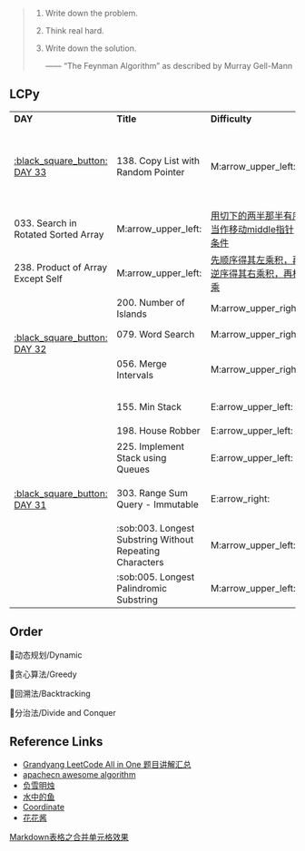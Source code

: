 > 1. Write down the problem.
> 2. Think real hard.
> 3. Write down the solution.
> 
>       —— “The Feynman Algorithm” as described by Murray Gell-Mann


LCPy
------


<table>
<tr>
    <td><b>DAY</b></td>
    <td><b>Title</b></td>
    <td><b>Difficulty</b></td>
    <td><b>Resolution</b></td>
    <td><b>Topics</b></td>
</tr>

<tr>
    <td rowspan="1"> <a href="https://github.com/Vida42/Leetcode/issues/36"> :black_square_button: DAY 33 </a> </td>
    <td>138. Copy List with Random Pointer</td>
    <td>M:arrow_upper_left:</td>
    <td><a href="https://github.com/Vida42/Leetcode/blob/master/Warehouse/138._Copy_List_with_Random_Pointer.md">hash table保存random；1复制2过random3拆分</a></td>
    <td>Hash Table & Linked List</td>
</tr>
<tr>
    <td>033. Search in Rotated Sorted Array</td>
    <td>M:arrow_upper_left:</td>
    <td><a href="https://github.com/Vida42/Leetcode/blob/master/Warehouse/033._Search_in_Rotated_Sorted_Array.md">用切下的两半那半有序当作移动middle指针条件</a></td>
    <td>Array & Binary Search</td>
</tr>
<tr>
    <td>238. Product of Array Except Self</td>
    <td>M:arrow_upper_left:</td>
    <td><a href="https://github.com/Vida42/Leetcode/blob/master/Warehouse/238._Product_of_Array_Except_Self.md">先顺序得其左乘积，再逆序得其右乘积，再相乘</a></td>
    <td>Array</td>
</tr>
<tr>
    <td rowspan="3"> <a href="https://github.com/Vida42/Leetcode/issues/35"> :black_square_button: DAY 32 </a> </td>
    <td>200. Number of Islands</td>
    <td>M:arrow_upper_right:</td>
    <td><a href="https://github.com/Vida42/Leetcode/blob/master/Warehouse/200._Number_of_Islands.md">DFS or BFS</a></td>
    <td>BFS & DFS & Union Find</td>
</tr>
<tr>
    <td>079. Word Search</td>
    <td>M:arrow_upper_right:</td>
    <td><a href="https://github.com/Vida42/Leetcode/blob/master/Warehouse/079._Word_Search.md">dfs回溯</a></td>
    <td>Array & Backtracking</td>
</tr>
<tr>
    <td>056. Merge Intervals</td>
    <td>M:arrow_upper_right:</td>
    <td><a href="https://github.com/Vida42/Leetcode/blob/master/Warehouse/056._Merge_Intervals.md">排序后依次判断分情况处理</a></td>
    <td>Array & Sort</td>
</tr>
<tr>
    <td rowspan="6"> <a href="https://github.com/Vida42/Leetcode/issues/34"> :black_square_button: DAY 31 </a> </td>
    <td>155. Min Stack</td>
    <td>E:arrow_upper_left:</td>
    <td><a href="https://github.com/Vida42/Leetcode/blob/master/Warehouse/155._Min_Stack.md">用两个栈实现</a></td>
    <td>Stack & Design</td>
</tr>
<tr>
    <td>198. House Robber</td>
    <td>E:arrow_upper_left:</td>
    <td><a href="https://github.com/Vida42/Leetcode/blob/master/Warehouse/198._House_Robber.md">动态规划</a></td>
    <td>DP</td>
</tr>
<tr>
    <td>225. Implement Stack using Queues</td>
    <td>E:arrow_upper_left:</td>
    <td><a href="https://github.com/Vida42/Leetcode/blob/master/Warehouse/225._Implement_Stack_using_Queues.md">用列表就行</a></td>
    <td>Stack & Design</td>
</tr>
<tr>
    <td>303. Range Sum Query - Immutable</td>
    <td>E:arrow_right:</td>
    <td><a href="https://github.com/Vida42/Leetcode/blob/master/Warehouse/303._Range_Sum_Query_-_Immutable.md">前缀数组保存和，并没用到dp</a></td>
    <td>DP</td>
</tr>
<tr>
    <td>:sob:003. Longest Substring Without Repeating Characters</td>
    <td>M:arrow_upper_left:</td>
    <td><a href="https://github.com/Vida42/Leetcode/blob/master/Warehouse/003._Longest_Substring_Without_Repeating_Characters.md">hash table, slide window</a></td>
    <td>Hash Table & Two Pointers & String</td>
</tr>
<tr>
    <td>:sob:005. Longest Palindromic Substring</td>
    <td>M:arrow_upper_left:</td>
    <td><a href="https://github.com/Vida42/Leetcode/blob/master/Warehouse/005._Longest_Palindromic_Substring.md">Manacher</a></td>
    <td>String & DP</td>
</tr>

</table>



Order
------

:radio_button:动态规划/Dynamic

:radio_button:贪心算法/Greedy

:radio_button:回溯法/Backtracking

:radio_button:分治法/Divide and Conquer



Reference Links
------

* [Grandyang LeetCode All in One 题目讲解汇总](https://www.cnblogs.com/grandyang/p/4606334.html)
* [apachecn awesome algorithm](https://github.com/apachecn/awesome-algorithm)
* [负雪明烛](https://blog.csdn.net/fuxuemingzhu/article/details/85112591)
* [水中的鱼](https://fisherlei.blogspot.com/)
* [Coordinate](https://blog.csdn.net/qq_17550379?t=1)
* [花花酱](https://www.youtube.com/channel/UC5xDNEcvb1vgw3lE21Ack2Q)

[Markdown表格之合并单元格效果](https://blog.csdn.net/loongshawn/article/details/72829090)
